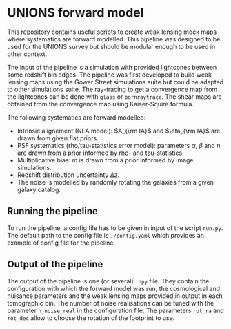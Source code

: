 # UNIONS forward model

This repository contains useful scripts to create weak lensing mock maps where systematics are forward modelled. This pipeline was designed to be used for the UNIONS survey but should be modular enough to be used in other context.

The input of the pipeline is a simulation with provided lightcones between some redshift bin edges. The pipeline was first developed to build weak lensing maps using the Gower Street simulations suite but could be adapted to other simulations suite. The ray-tracing to get a convergence map from the lightcones can be done with `glass` or `bornraytrace`. The shear maps are obtained from the convergence map using Kaiser-Squire formula.

The following systematics are forward modelled:
- Intrinsic alignement (NLA model): $A_{\rm IA}$ and $\eta_{\rm IA}$ are drawn from given flat priors.
- PSF systematics (rho/tau-statistics error model): parameters $\alpha$, $\beta$ and $\eta$ are drawn from a prior informed by rho- and tau-statistics.
- Multiplicative bias: $m$ is drawn from a prior informed by image simulations.
- Redshift distribution uncertainty $\Delta z$.
- The noise is modelled by randomly rotating the galaxies from a given galaxy catalog.

## Running the pipeline

To run the pipeline, a config file has to be given in input of the script `run.py`. The default path to the config file is `./config.yaml` which provides an example of config file for the pipeline.

## Output of the pipeline

The output of the pipeline is one (or several) `.npy` file. They contain the configuration with which the forward model was run, the cosmological and nuisance parameters and the weak lensing maps provided in output in each tomographic bin. The number of noise realisations can be tuned with the parameter `n_noise_real` in the configuration file. The parameters `rot_ra` and `rot_dec` allow to choose the rotation of the footprint to use.